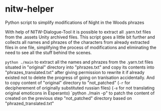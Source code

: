 # nitw-helper
Python script to simplify modifications of Night in the Woods phrazes

With help of NITW-Dialogue-Tool it is possible to extract all .yarn.txt files from the .assets Unity archived files. This script goes a little bit further and collects all names and phrazes of the characters from already extracted files in one file, simplifying the process of modifications and eliminating the need to see all the stuff behind the scenes.

`python ./main` to extract all the names and phrazes from the .yarn.txt files situated in "original" directory into "phrazes.txt" and copy its contents into "phrazes_translated.txt" after giving permission to rewrite it if already existed not to delete the progress of going on tranlsation accidentally. And to copy content of "original" directory to "not_patched" (`-r` for decipherement of originally substituted russian files) (`-e` for not translating original emoticons in Esperanto)
`python ./main -p" to patch the content of created on the previous step "not_patched" directory based on "phrazed_translated.txt"
